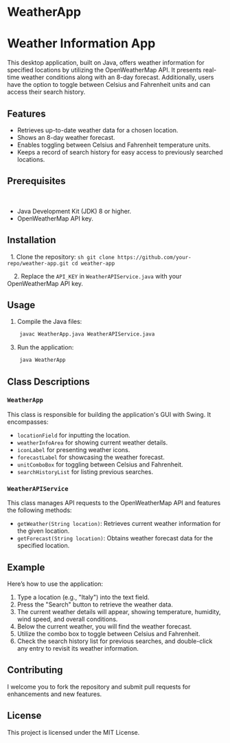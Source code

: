 # WeatherApp
# Weather Information App

This desktop application, built on Java, offers weather information for specified locations by utilizing the OpenWeatherMap API. It presents real-time weather conditions along with an 8-day forecast. Additionally, users have the option to toggle between Celsius and Fahrenheit units and can access their search history.

## Features

- Retrieves up-to-date weather data for a chosen location.
- Shows an 8-day weather forecast.
- Enables toggling between Celsius and Fahrenheit temperature units.
- Keeps a record of search history for easy access to previously searched locations.

## Prerequisites
  
- Java Development Kit (JDK) 8 or higher.
- OpenWeatherMap API key.

## Installation

  1. Clone the repository:
     ```sh
git clone https://github.com/your-repo/weather-app.git
cd weather-app
    ```

    2. Replace the `API_KEY` in `WeatherAPIService.java` with your OpenWeatherMap API key.
 
## Usage

1. Compile the Java files:
```sh
    javac WeatherApp.java WeatherAPIService.java
```

3. Run the application:
 ```sh
    java WeatherApp
  ```

## Class Descriptions

### `WeatherApp`

This class is responsible for building the application's GUI with Swing. It encompasses:

- `locationField` for inputting the location.
- `weatherInfoArea` for showing current weather details.
- `iconLabel` for presenting weather icons.
- `forecastLabel` for showcasing the weather forecast.
- `unitComboBox` for toggling between Celsius and Fahrenheit.
- `searchHistoryList` for listing previous searches.

### `WeatherAPIService`

This class manages API requests to the OpenWeatherMap API and features the following methods:

- `getWeather(String location)`: Retrieves current weather information for the given location.
- `getForecast(String location)`: Obtains weather forecast data for the specified location.

## Example

Here’s how to use the application:

1. Type a location (e.g., "Italy") into the text field.
2. Press the "Search" button to retrieve the weather data.
3. The current weather details will appear, showing temperature, humidity, wind speed, and overall conditions.
4. Below the current weather, you will find the weather forecast.
5. Utilize the combo box to toggle between Celsius and Fahrenheit.
6. Check the search history list for previous searches, and double-click any entry to revisit its weather information.

## Contributing

I welcome you to fork the repository and submit pull requests for enhancements and new features.

## License

This project is licensed under the MIT License.
  
